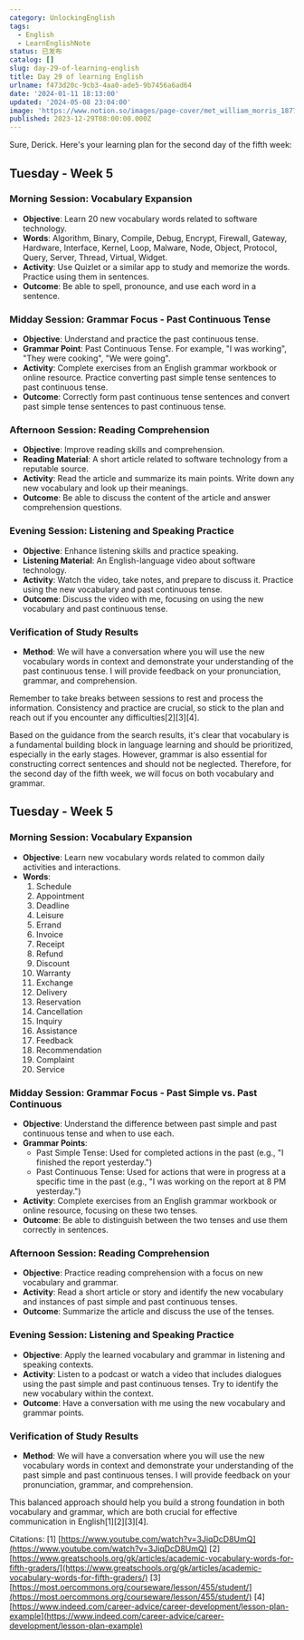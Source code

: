 ```yaml
---
category: UnlockingEnglish
tags:
  - English
  - LearnEnglishNote
status: 已发布
catalog: []
slug: day-29-of-learning-english
title: Day 29 of learning English
urlname: f473d20c-9cb3-4aa0-ade5-9b7456a6ad64
date: '2024-01-11 18:13:00'
updated: '2024-05-08 23:04:00'
image: 'https://www.notion.so/images/page-cover/met_william_morris_1877_willow.jpg'
published: 2023-12-29T08:00:00.000Z
---
```


Sure, Derick. Here's your learning plan for the second day of the fifth week:


## Tuesday - Week 5


### Morning Session: Vocabulary Expansion

- **Objective**: Learn 20 new vocabulary words related to software technology.
- **Words**: Algorithm, Binary, Compile, Debug, Encrypt, Firewall, Gateway, Hardware, Interface, Kernel, Loop, Malware, Node, Object, Protocol, Query, Server, Thread, Virtual, Widget.
- **Activity**: Use Quizlet or a similar app to study and memorize the words. Practice using them in sentences.
- **Outcome**: Be able to spell, pronounce, and use each word in a sentence.

### Midday Session: Grammar Focus - Past Continuous Tense

- **Objective**: Understand and practice the past continuous tense.
- **Grammar Point**: Past Continuous Tense. For example, "I was working", "They were cooking", "We were going".
- **Activity**: Complete exercises from an English grammar workbook or online resource. Practice converting past simple tense sentences to past continuous tense.
- **Outcome**: Correctly form past continuous tense sentences and convert past simple tense sentences to past continuous tense.

### Afternoon Session: Reading Comprehension

- **Objective**: Improve reading skills and comprehension.
- **Reading Material**: A short article related to software technology from a reputable source.
- **Activity**: Read the article and summarize its main points. Write down any new vocabulary and look up their meanings.
- **Outcome**: Be able to discuss the content of the article and answer comprehension questions.

### Evening Session: Listening and Speaking Practice

- **Objective**: Enhance listening skills and practice speaking.
- **Listening Material**: An English-language video about software technology.
- **Activity**: Watch the video, take notes, and prepare to discuss it. Practice using the new vocabulary and past continuous tense.
- **Outcome**: Discuss the video with me, focusing on using the new vocabulary and past continuous tense.

### Verification of Study Results

- **Method**: We will have a conversation where you will use the new vocabulary words in context and demonstrate your understanding of the past continuous tense. I will provide feedback on your pronunciation, grammar, and comprehension.

Remember to take breaks between sessions to rest and process the information. Consistency and practice are crucial, so stick to the plan and reach out if you encounter any difficulties[2][3][4].


Based on the guidance from the search results, it's clear that vocabulary is a fundamental building block in language learning and should be prioritized, especially in the early stages. However, grammar is also essential for constructing correct sentences and should not be neglected. Therefore, for the second day of the fifth week, we will focus on both vocabulary and grammar.


## Tuesday - Week 5


### Morning Session: Vocabulary Expansion

- **Objective**: Learn new vocabulary words related to common daily activities and interactions.
- **Words**:
    1. Schedule
    2. Appointment
    3. Deadline
    4. Leisure
    5. Errand
    6. Invoice
    7. Receipt
    8. Refund
    9. Discount
    10. Warranty
    11. Exchange
    12. Delivery
    13. Reservation
    14. Cancellation
    15. Inquiry
    16. Assistance
    17. Feedback
    18. Recommendation
    19. Complaint
    20. Service

### Midday Session: Grammar Focus - Past Simple vs. Past Continuous

- **Objective**: Understand the difference between past simple and past continuous tense and when to use each.
- **Grammar Points**:
    - Past Simple Tense: Used for completed actions in the past (e.g., "I finished the report yesterday.")
    - Past Continuous Tense: Used for actions that were in progress at a specific time in the past (e.g., "I was working on the report at 8 PM yesterday.")
- **Activity**: Complete exercises from an English grammar workbook or online resource, focusing on these two tenses.
- **Outcome**: Be able to distinguish between the two tenses and use them correctly in sentences.

### Afternoon Session: Reading Comprehension

- **Objective**: Practice reading comprehension with a focus on new vocabulary and grammar.
- **Activity**: Read a short article or story and identify the new vocabulary and instances of past simple and past continuous tenses.
- **Outcome**: Summarize the article and discuss the use of the tenses.

### Evening Session: Listening and Speaking Practice

- **Objective**: Apply the learned vocabulary and grammar in listening and speaking contexts.
- **Activity**: Listen to a podcast or watch a video that includes dialogues using the past simple and past continuous tenses. Try to identify the new vocabulary within the context.
- **Outcome**: Have a conversation with me using the new vocabulary and grammar points.

### Verification of Study Results

- **Method**: We will have a conversation where you will use the new vocabulary words in context and demonstrate your understanding of the past simple and past continuous tenses. I will provide feedback on your pronunciation, grammar, and comprehension.

This balanced approach should help you build a strong foundation in both vocabulary and grammar, which are both crucial for effective communication in English[1][2][3][4].


Citations:
[1] [https://www.youtube.com/watch?v=3JiqDcD8UmQ](https://www.youtube.com/watch?v=3JiqDcD8UmQ)
[2] [https://www.greatschools.org/gk/articles/academic-vocabulary-words-for-fifth-graders/](https://www.greatschools.org/gk/articles/academic-vocabulary-words-for-fifth-graders/)
[3] [https://most.oercommons.org/courseware/lesson/455/student/](https://most.oercommons.org/courseware/lesson/455/student/)
[4] [https://www.indeed.com/career-advice/career-development/lesson-plan-example](https://www.indeed.com/career-advice/career-development/lesson-plan-example)

